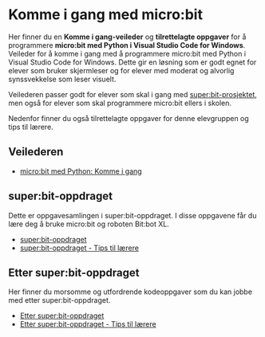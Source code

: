 # Komme i gang med micro:bit
Her finner du en **Komme i gang-veileder** og **tilrettelagte oppgaver** for å programmere **micro:bit med Python i Visual Studio Code for Windows**.
Veileder for å komme i gang med å programmere micro:bit med Python i Visual Studio Code for Windows.
Dette gir en løsning som er godt egnet for elever som bruker skjermleser og for elever med moderat og alvorlig synssvekkelse som leser visuelt.

Veilederen passer godt for elever som skal i gang med [super:bit-prosjektet](https://www.superbit.no/), men også for elever som skal programmere micro:bit ellers i skolen.

Nedenfor finner du også tilrettelagte oppgaver for denne elevgruppen og tips til lærere.

## Veilederen
- [micro:bit med Python: Komme i gang](https://github.com/oivron/komme-i-gang-microbit/wiki/micro:bit-med-Python:-Komme-i-gang)

## super:bit-oppdraget
Dette er oppgavesamlingen i super:bit-oppdraget. I disse oppgavene får du lære deg å bruke micro:bit og roboten Bit:bot XL.
- [super:bit-oppdraget](https://github.com/oivron/komme-i-gang-microbit/blob/master/superbit-oppdraget.md)
- [super:bit-oppdraget - Tips til lærere](https://github.com/oivron/komme-i-gang-microbit/blob/master/superbit-oppdraget-tips.md)

## Etter super:bit-oppdraget
Her finner du morsomme og utfordrende kodeoppgaver som du kan jobbe med etter super:bit-oppdraget.
- [Etter super:bit-oppdraget](https://github.com/oivron/komme-i-gang-microbit/blob/master/etter-superbit-oppdraget.md)
- [Etter super:bit-oppdraget - Tips til lærere](https://github.com/oivron/komme-i-gang-microbit/blob/master/etter-superbit-oppdraget-tips.md)
